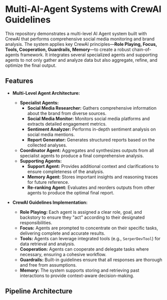 # Multi-AI-Agent Systems with CrewAI Guidelines

This repository demonstrates a multi-level AI Agent system built with CrewAI that performs comprehensive social media monitoring and brand analysis. The system applies key CrewAI principles—**Role Playing, Focus, Tools, Cooperation, Guardrails, Memory**—to create a robust chain-of-agents framework. It integrates several specialized agents and supporting agents to not only gather and analyze data but also aggregate, refine, and optimize the final output.

## Features

- **Multi-Level Agent Architecture:**
  - **Specialist Agents:**
    - **Social Media Researcher:** Gathers comprehensive information about the brand from diverse sources.
    - **Social Media Monitor:** Monitors social media platforms and extracts detailed engagement metrics.
    - **Sentiment Analyzer:** Performs in-depth sentiment analysis on social media mentions.
    - **Report Generator:** Generates structured reports based on the collected analyses.
  - **Coordinator Agent:** Aggregates and synthesizes outputs from all specialist agents to produce a final comprehensive analysis.
  - **Supporting Agents:**
    - **Support Agent:** Provides additional context and clarifications to ensure completeness of the analysis.
    - **Memory Agent:** Stores important insights and reasoning traces for future reference.
    - **Re-ranking Agent:** Evaluates and reorders outputs from other agents to produce the optimal final report.

- **CrewAI Guidelines Implementation:**
  - **Role Playing:** Each agent is assigned a clear role, goal, and backstory to ensure they "act" according to their designated responsibilities.
  - **Focus:** Agents are prompted to concentrate on their specific tasks, delivering complete and accurate results.
  - **Tools:** Agents can leverage integrated tools (e.g., `SerperDevTool`) for data retrieval and analysis.
  - **Cooperation:** Agents can cooperate and delegate tasks where necessary, ensuring a cohesive workflow.
  - **Guardrails:** Built-in guidelines ensure that all responses are thorough and free from assumptions.
  - **Memory:** The system supports storing and retrieving past interactions to provide context-aware decision-making.

## Pipeline Architecture


